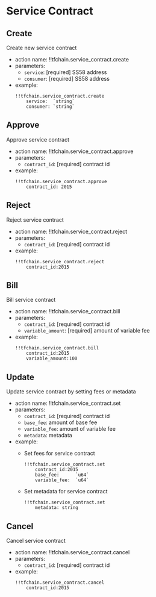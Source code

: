 # Service Contract

## Create
Create new service contract
- action name: !!tfchain.service_contract.create
- parameters:
    - `service`: [required] SS58 address
    - `consumer`: [required] SS58 address
- example:
    ```
    !!tfchain.service_contract.create
        service:  `string`
        consumer: `string`    
    ```

## Approve
Approve service contract
- action name: !!tfchain.service_contract.approve
- parameters:
    - `contract_id`: [required] contract id
- example:
    ```
    !!tfchain.service_contract.approve
        contract_id: 2015
    ```

## Reject
Reject service contract
- action name: !!tfchain.service_contract.reject
- parameters:
    - `contract_id`: [required] contract id
- example:
    ```
    !!tfchain.service_contract.reject
        contract_id:2015
    ```

## Bill
Bill service contract
- action name: !!tfchain.service_contract.bill
- parameters:
    - `contract_id`: [required] contract id
    - `variable_amount`: [required] amount of variable fee
- example:
    ```
    !!tfchain.service_contract.bill
        contract_id:2015     
        variable_amount:100
    ```
## Update
Update service contract by setting fees or metadata
- action name: !!tfchain.service_contract.set
- parameters:
    - `contract_id`: [required] contract id
    - `base_fee`: amount of base fee
    - `variable_fee`: amount of variable fee
    - `metadata`: metadata
- example:
    - Set fees for service contract
        ```
        !!tfchain.service_contract.set
            contract_id:2015
            base_fee:      `u64`
            variable_fee:  `u64`
        ```

    - Set metadata for service contract
        ```
        !!tfchain.service_contract.set
            metadata: string
        ```

## Cancel
Cancel service contract 
- action name: !!tfchain.service_contract.cancel
- parameters:
    - `contract_id`: [required] contract id
- example:
    ```
    !!tfchain.service_contract.cancel
        contract_id:2015
    ```